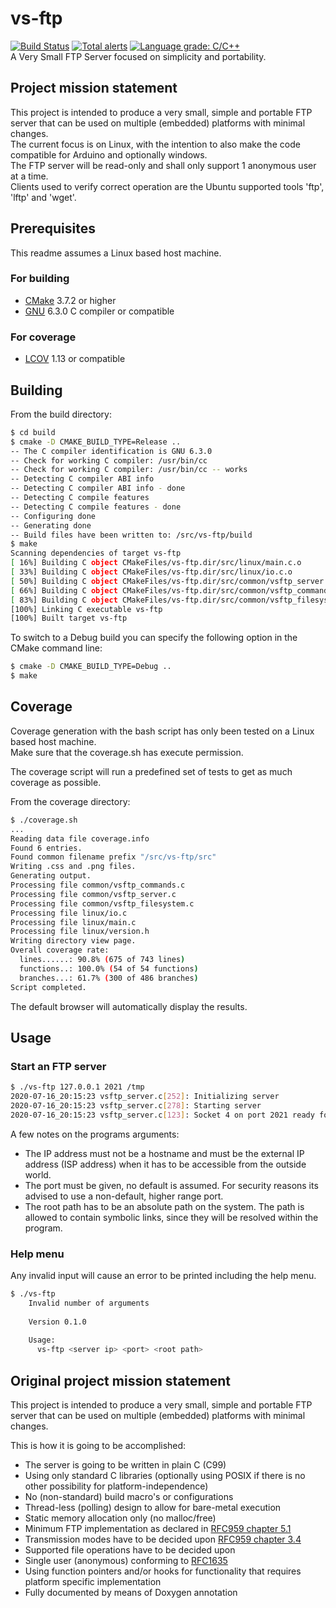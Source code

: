# vs-ftp
[![Build Status](https://travis-ci.org/baskapteijn/vs-ftp.svg?branch=master)](https://travis-ci.org/baskapteijn/vs-ftp)
[![Total alerts](https://img.shields.io/lgtm/alerts/g/baskapteijn/vs-ftp.svg?logo=lgtm&logoWidth=18)](https://lgtm.com/projects/g/baskapteijn/vs-ftp/alerts/)
[![Language grade: C/C++](https://img.shields.io/lgtm/grade/cpp/g/baskapteijn/vs-ftp.svg?logo=lgtm&logoWidth=18)](https://lgtm.com/projects/g/baskapteijn/vs-ftp/context:cpp)  
A Very Small FTP Server focused on simplicity and portability.

## Project mission statement
This project is intended to produce a very small, simple and portable FTP server that can be used on multiple (embedded)
platforms with minimal changes.  
The current focus is on Linux, with the intention to also make the code compatible for Arduino and optionally windows.  
The FTP server will be read-only and shall only support 1 anonymous user at a time.  
Clients used to verify correct operation are the Ubuntu supported tools 'ftp', 'lftp' and 'wget'.

## Prerequisites

This readme assumes a Linux based host machine.

### For building

* [CMake](https://cmake.org/) 3.7.2 or higher
* [GNU](https://gcc.gnu.org/) 6.3.0 C compiler or compatible

### For coverage

* [LCOV](http://ltp.sourceforge.net/coverage/lcov.php) 1.13 or compatible

## Building

From the build directory:
```bash
$ cd build
$ cmake -D CMAKE_BUILD_TYPE=Release ..
-- The C compiler identification is GNU 6.3.0
-- Check for working C compiler: /usr/bin/cc
-- Check for working C compiler: /usr/bin/cc -- works
-- Detecting C compiler ABI info
-- Detecting C compiler ABI info - done
-- Detecting C compile features
-- Detecting C compile features - done
-- Configuring done
-- Generating done
-- Build files have been written to: /src/vs-ftp/build
$ make
Scanning dependencies of target vs-ftp
[ 16%] Building C object CMakeFiles/vs-ftp.dir/src/linux/main.c.o
[ 33%] Building C object CMakeFiles/vs-ftp.dir/src/linux/io.c.o
[ 50%] Building C object CMakeFiles/vs-ftp.dir/src/common/vsftp_server.c.o
[ 66%] Building C object CMakeFiles/vs-ftp.dir/src/common/vsftp_commands.c.o
[ 83%] Building C object CMakeFiles/vs-ftp.dir/src/common/vsftp_filesystem.c.o
[100%] Linking C executable vs-ftp
[100%] Built target vs-ftp
```
To switch to a Debug build you can specify the following option in the CMake command line:
```bash
$ cmake -D CMAKE_BUILD_TYPE=Debug ..
$ make
```

## Coverage

Coverage generation with the bash script has only been tested on a Linux based host machine.  
Make sure that the coverage.sh has execute permission.

The coverage script will run a predefined set of tests to get as much coverage as possible.

From the coverage directory:

```bash
$ ./coverage.sh
...
Reading data file coverage.info
Found 6 entries.
Found common filename prefix "/src/vs-ftp/src"
Writing .css and .png files.
Generating output.
Processing file common/vsftp_commands.c
Processing file common/vsftp_server.c
Processing file common/vsftp_filesystem.c
Processing file linux/io.c
Processing file linux/main.c
Processing file linux/version.h
Writing directory view page.
Overall coverage rate:
  lines......: 90.8% (675 of 743 lines)
  functions..: 100.0% (54 of 54 functions)
  branches...: 61.7% (300 of 486 branches)
Script completed.
```
The default browser will automatically display the results.

## Usage

### Start an FTP server

```bash
$ ./vs-ftp 127.0.0.1 2021 /tmp
2020-07-16_20:15:23 vsftp_server.c[252]: Initializing server
2020-07-16_20:15:23 vsftp_server.c[278]: Starting server
2020-07-16_20:15:23 vsftp_server.c[123]: Socket 4 on port 2021 ready for connection...
```

A few notes on the programs arguments:

* The IP address must not be a hostname and must be the external IP address (ISP address) when it has to be accessible
  from the outside world.
* The port must be given, no default is assumed. For security reasons its advised to use a non-default, higher range
  port.
* The root path has to be an absolute path on the system. The path is allowed to contain symbolic links, since they will
  be resolved within the program.  

### Help menu

Any invalid input will cause an error to be printed including the help menu.

```bash
$ ./vs-ftp
    Invalid number of arguments
    
    Version 0.1.0
    
    Usage:
      vs-ftp <server ip> <port> <root path>
```

## Original project mission statement
This project is intended to produce a very small, simple and portable FTP server that can be used on multiple (embedded)
platforms with minimal changes.

This is how it is going to be accomplished:

* The server is going to be written in plain C (C99)
* Using only standard C libraries (optionally using POSIX if there is no other possibility for platform-independence)
* No (non-standard) build macro's or configurations
* Thread-less (polling) design to allow for bare-metal execution
* Static memory allocation only (no malloc/free)
* Minimum FTP implementation as declared in [RFC959 chapter 5.1](https://www.w3.org/Protocols/rfc959/5_Declarative.html)
* Transmission modes have to be decided upon [RFC959 chapter 3.4](https://www.w3.org/Protocols/rfc959/3_DataTransfer.html)
* Supported file operations have to be decided upon
* Single user (anonymous) conforming to [RFC1635](https://tools.ietf.org/html/rfc1635)
* Using function pointers and/or hooks for functionality that requires platform specific implementation
* Fully documented by means of Doxygen annotation

